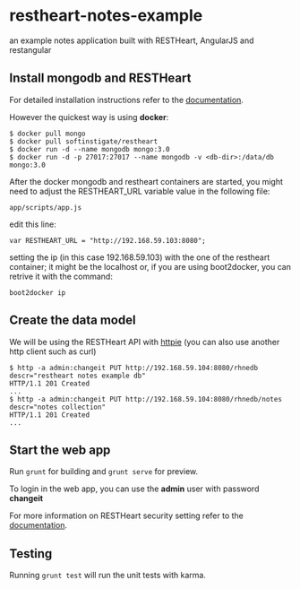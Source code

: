# restheart-notes-example

an example notes application built with RESTHeart, AngularJS and restangular

## Install mongodb and RESTHeart

For detailed installation instructions refer to the [documentation](http://restheart.org/docs/get-up-and-running.html).

However the quickest way is using **docker**:

	$ docker pull mongo
	$ docker pull softinstigate/restheart
	$ docker run -d --name mongodb mongo:3.0
	$ docker run -d -p 27017:27017 --name mongodb -v <db-dir>:/data/db mongo:3.0

After the docker mongodb and restheart containers are started, you might need to adjust the RESTHEART_URL variable value in the following file:

	app/scripts/app.js
	
edit this line:

	var RESTHEART_URL = "http://192.168.59.103:8080";

setting the ip (in this case 192.168.59.103) with the one of the restheart container; it might be the localhost or, if you are using boot2docker, you can retrive it with the command:

	boot2docker ip

## Create the data model

We will be using the RESTHeart API with [httpie](http://httpie.org) (you can also use another http client such as curl)

	$ http -a admin:changeit PUT http://192.168.59.104:8080/rhnedb descr="restheart notes example db"
	HTTP/1.1 201 Created
	...
	$ http -a admin:changeit PUT http://192.168.59.104:8080/rhnedb/notes descr="notes collection"
	HTTP/1.1 201 Created
	...


## Start the web app

Run `grunt` for building and `grunt serve` for preview.

To login in the web app, you can use the **admin** user with password **changeit**

For more information on RESTHeart security setting refer to the [documentation](http://restheart.org/docs/security.html).

## Testing

Running `grunt test` will run the unit tests with karma.
